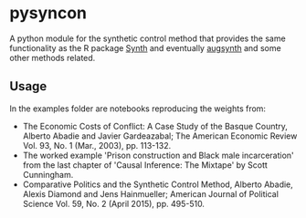 # pysyncon

A python module for the synthetic control method that provides the same functionality as the R package [Synth](https://CRAN.R-project.org/package=Synth) and eventually [augsynth](https://github.com/ebenmichael/augsynth) and some other methods related.

## Usage

In the examples folder are notebooks reproducing the weights from:

- The Economic Costs of Conflict: A Case Study of the Basque Country, Alberto Abadie and Javier Gardeazabal; The American Economic Review Vol. 93, No. 1 (Mar., 2003), pp. 113-132.
- The worked example 'Prison construction and Black male incarceration' from the last chapter of 'Causal Inference: The Mixtape' by Scott Cunningham.
- Comparative Politics and the Synthetic Control Method, Alberto Abadie, Alexis Diamond and Jens Hainmueller; American Journal of Political Science Vol. 59, No. 2 (April 2015), pp. 495-510.
